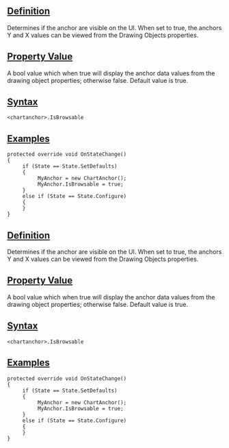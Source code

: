 ## [Definition](https://developer.ninjatrader.com/docs/desktop/isbrowsable\#definition)

Determines if the anchor are visible on the UI. When set to true, the anchors Y and X values can be viewed from the Drawing Objects properties.

## [Property Value](https://developer.ninjatrader.com/docs/desktop/isbrowsable\#property-value)

A bool value which when true will display the anchor data values from the drawing object properties; otherwise false. Default value is true.

## [Syntax](https://developer.ninjatrader.com/docs/desktop/isbrowsable\#syntax)

`<chartanchor>.IsBrowsable`

## [Examples](https://developer.ninjatrader.com/docs/desktop/isbrowsable\#examples)

```jsx-150469391 csharp
protected override void OnStateChange()
{
     if (State == State.SetDefaults)
     {
          MyAnchor = new ChartAnchor();
          MyAnchor.IsBrowsable = true;
     }
     else if (State == State.Configure)
     {
     }
}
```

## [Definition](https://developer.ninjatrader.com/docs/desktop/isbrowsable\#definition)

Determines if the anchor are visible on the UI. When set to true, the anchors Y and X values can be viewed from the Drawing Objects properties.

## [Property Value](https://developer.ninjatrader.com/docs/desktop/isbrowsable\#property-value)

A bool value which when true will display the anchor data values from the drawing object properties; otherwise false. Default value is true.

## [Syntax](https://developer.ninjatrader.com/docs/desktop/isbrowsable\#syntax)

`<chartanchor>.IsBrowsable`

## [Examples](https://developer.ninjatrader.com/docs/desktop/isbrowsable\#examples)

```jsx-150469391 csharp
protected override void OnStateChange()
{
     if (State == State.SetDefaults)
     {
          MyAnchor = new ChartAnchor();
          MyAnchor.IsBrowsable = true;
     }
     else if (State == State.Configure)
     {
     }
}
```